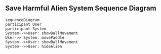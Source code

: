 ## Save Harmful Alien System Sequence Diagram

```mermaid
sequenceDiagram
participant User
participant System
System-->>User: showBallMovement
User->> System: movePaddle
System-->>User: showBallMovement
System-->>User: hideAlien

```
